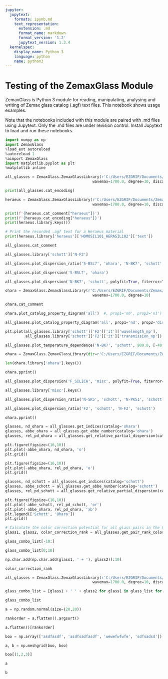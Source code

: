 ```yaml
---
jupyter:
  jupytext:
    formats: ipynb,md
    text_representation:
      extension: .md
      format_name: markdown
      format_version: '1.2'
      jupytext_version: 1.3.4
  kernelspec:
    display_name: Python 3
    language: python
    name: python3
---
```


# Testing of the ZemaxGlass Module
ZemaxGlass is Python 3 module for reading, manipulating, analysing and writing of Zemax glass catalog (.agf) text files. This notebook shows usage examples.

Note that the notebooks included with this module are paired with .md files using Jupytext. Only the .md files are under revision control. Install Jupytext to load and run these notebooks.

```python
import numpy as np
import ZemaxGlass
%load_ext autoreload
%autoreload 1
%aimport ZemaxGlass
import matplotlib.pyplot as plt
%matplotlib inline
```

```python
all_glasses = ZemaxGlass.ZemaxGlassLibrary(r'C:/Users/EZGRIF/Documents/Zemax/Glasscat/', wavemin=430.0, 
                                       wavemax=1700.0, degree=10, discard_off_band=True)
```

```python
print(all_glasses.cat_encoding)
```

```python
heraeus = ZemaxGlass.ZemaxGlassLibrary(r'C:/Users/EZGRIF/Documents/Zemax/Glasscat/', catalog='heraeus', wavemin=430.0, 
                                       wavemax=1700.0, degree=10, discard_off_band=True)
```

```python
print(f'{heraeus.cat_comment["heraeus"]}')
print(f'{heraeus.cat_encoding["heraeus"]}')
print(heraeus.library.keys())
```

```python
# Print the recorded .agf text for a Heraeus material
print(heraeus.library['heraeus']['HOMOSIL101_HERASIL102']['text'])
```


```python
all_glasses.cat_comment
```

```python
all_glasses.library['schott']['N-F2']
```

```python
all_glasses.plot_dispersion_ratio('S-BSL7', 'ohara', 'N-BK7', 'schott', subtract_mean=True)
```

```python
all_glasses.plot_dispersion('S-BSL7', 'ohara')
```

```python
all_glasses.plot_dispersion('N-BK7', 'schott', polyfit=True, fiterror=True)
```

```python
ohara = ZemaxGlass.ZemaxGlassLibrary(r'C:/Users/EZGRIF/Documents/Zemax/Glasscat/', catalog='ohara', wavemin=430.0, 
                                       wavemax=1700.0, degree=10)
```

```python
ohara.cat_comment
```

```python
ohara.plot_catalog_property_diagram('all')  #, prop1='n0', prop2='n1')
```

```python
all_glasses.plot_catalog_property_diagram('all', prop1='nd', prop2='dispform')
```

```python
plt.plot(all_glasses.library['schott']['F2']['it']['wavelength_np'], 
         all_glasses.library['schott']['F2']['it']['transmission_np'])
```

```python
all_glasses.plot_temperature_dependence('N-BK7', 'schott', 900.0, [-40, 65])
```

```python
ohara = ZemaxGlass.ZemaxGlassLibrary(dir=r'C:/Users/EZGRIF/Documents/Zemax/Glasscat/', catalog='ohara', discard_off_band=True)
```

```python
len(ohara.library['ohara'].keys())
```

```python
ohara.pprint()
```

```python
all_glasses.plot_dispersion('F_SILICA', 'misc', polyfit=True, fiterror=True)
```

```python
all_glasses.library['misc'].keys()
```

```python
all_glasses.plot_dispersion_ratio('N-SK5', 'schott', 'N-PK51', 'schott')
```

```python
all_glasses.plot_dispersion_ratio('F2', 'schott', 'N-F2', 'schott')
```

```python
ohara.pprint()
```

```python
glasses, nd_ohara = all_glasses.get_indices(catalog='ohara')
glasses, abbe_ohara = all_glasses.get_abbe_number(catalog='ohara')
glasses, rel_pd_ohara = all_glasses.get_relative_partial_dispersion(catalog='ohara')
```

```python
plt.figure(figsize=(16,10))
plt.plot(-abbe_ohara, nd_ohara, 'o')
plt.grid()
```

```python
plt.figure(figsize=(16,10))
plt.plot(-abbe_ohara, rel_pd_ohara, 'o')
plt.grid()
```

```python
glasses, nd_schott = all_glasses.get_indices(catalog='schott')
glasses, abbe_schott = all_glasses.get_abbe_number(catalog='schott')
glasses, rel_pd_schott = all_glasses.get_relative_partial_dispersion(catalog='schott')
```

```python
plt.figure(figsize=(16,10))
plt.plot(-abbe_schott, rel_pd_schott, 'or')
plt.plot(-abbe_ohara, rel_pd_ohara, 'xb')
plt.legend(['Schott', 'Ohara'])
plt.grid()
```

```python
# Calculate the color correction potential for all glass pairs in the Ohara catalogue
glass1, glass2, color_correction_rank = all_glasses.get_pair_rank_color_correction(catalog='ohara')
```

```python
glass_combo_list[-10:]
```

```python
glass_combo_list[0:10]
```

```python
np.char.add(np.char.add(glass1, ' + '), glass2)[:10]
```

```python
color_correction_rank
```

```python
all_glasses = ZemaxGlass.ZemaxGlassLibrary(r'C:/Users/EZGRIF/Documents/Zemax/Glasscat/', wavemin=430.0, 
                                       wavemax=1700.0, degree=10, discard_off_band=True)
```

```python
glass_combo_list = [glass1 + ' ' + glass2 for glass1 in glass_list for glass2 in glass_list]
```

```python
glass_combo_list
```

```python
a = np.random.normal(size=(20,20))
```

```python
rankorder = a.flatten().argsort()
```

```python
a.flatten()[rankorder]
```

```python
boo = np.array(['asdfasdf', 'asdfsadfasdf', 'wewefwfwfe', 'sdfsadsd'])
```

```python
a, b = np.meshgrid(boo, boo)
```

```python
boo[(1,2,3)]
```

```python
a
```

```python
b
```

```python

```
